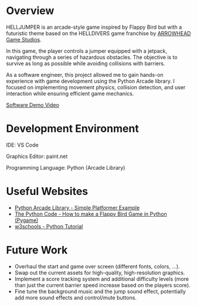 # Overview

HELLJUMPER is an arcade-style game inspired by Flappy Bird but with a futuristic theme based on the HELLDIVERS game franchise by [ARROWHEAD Game Studios](https://www.arrowheadgamestudios.com/).

In this game, the player controls a jumper equipped with a jetpack, navigating through a series of hazardous obstacles. The objective is to survive as long as possible while avoiding collisions with barriers.

As a software engineer, this project allowed me to gain hands-on experience with game development using the Python Arcade library. I focused on implementing movement physics, collision detection, and user interaction while ensuring efficient game mechanics.

[Software Demo Video](http://youtube.link.goes.here)

# Development Environment

IDE: VS Code

Graphics Editor: paint.net

Programming Language: Python (Arcade Library)

# Useful Websites

* [Python Arcade Library - Simple Platformer Example](https://api.arcade.academy/en/development/tutorials/platform_tutorial/index.html)
* [The Python Code - How to make a Flappy Bird Game in Python (Pygame)](https://thepythoncode.com/article/make-a-flappy-bird-game-python)
* [w3schools - Python Tutorial](https://www.w3schools.com/python/default.asp)

# Future Work

* Overhaul the start and game over screen (different fonts, colors, ...).
* Swap out the current assets for high-quality, high-resolution graphics.
* Implement a score tracking system and additional difficulty levels (more than just the current barrier speed increase based on the players score).
* Fine tune the background music and the jump sound effect, potentially add more sound effects and control/mute buttons.